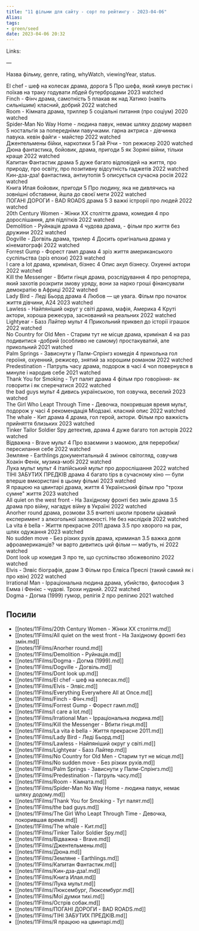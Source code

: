 ```yaml
---
title: "11 фільми для сайту - сорт по рейтингу - 2023-04-06"
Alias: 
tags:
- green/seed
date: 2023-04-06 20:32
---
```

Links:   

—

Назва фільму,	genre,	rating,	whyWatch,	viewingYear,	status.

El chef - шеф на колесах	драма, дорога	5	Про шефа, який кинув рестик і поїхав на траку годувати лбдей бутербродами	2023	watched  
Finch - Фінч	драма, самотність	5	плакав як над Хатико (навіть сильнішим) класний, добрий	2022	watched  
Room - Кімната	драма, триллер	5	соціальні питання (про соціум)	2020	watched  
Spider-Man No Way Home - людина павук, немає шляху додому	марвел	5	ностальгія за попередніми павучками. гарна актриса - дівчинка павука. кевін файги - майстер	2022	watched  
Джентельмены	бійки, наркотики	5	Гай Річи - топ режисер	2020	watched  
Дюна	фантастика, бойовик, драма, пригоди	5	як Зоряні війни, тільки краще	2022	watched  
Капитан Фантастик	драма	5	дуже багато відповідей на життя, про природу, про освіту, про позитивну відсутність гаджетів	2022	watched  
Кин-дза-дза!	фантастика, антиутопія	5	описується сучасна росія	2022	watched  
Книга Илая	бойовик, пригоди	5	Про людину, яка не дивлячись на зовнішні обставини, йшла до своєї мети	2022	watched  
ПОГАНІ ДОРОГИ - BAD ROADS	драма	5	3 важкі істрорії про людей	2022	watched  
20th Century Women - Жінки ХХ століття	драма, комедия	4	про дорослішання, для підлітків	2022	watched  
Demolition - Руйнація	драма	4	чудова драма, - фільм про життя без дружини	2022	watched  
Dogville - Догвіль	драма, трилер	4	Досить оригінальна драма у кінематографі	2022	watched  
Forrest Gump - Форест гамп	драма	4	зріз життя американського суспільства (зріз епохи)	2023	watched  
I care a lot	драма, кримінал, бізнес	4	Опис акул бізнесу. Охуенні актори	2022	watched  
Kill the Messenger - Вбити гінця	драма, розслідування	4	про репортера, який захотів розкрити змову уряду, вони за нарко гроші фінансували демократію в Африці	2022	watched  
Lady Bird - Леді Бьорд	драма	4	Любов — це увага. Фільм про початок життя дівчини, А24	2023	watched  
Lawless - Найпяніший округ у світі	драма, мафія, Америка	4	Круті актори, хороша режесура, заснований на реальних	2022	watched  
Lightyear - Базз Лайтер	мульт	4	Прикольний приквел до історії іграшок	2022	watched  
No Country for Old Men - Старим тут не місце	драма, кримінал	4	на раз подивитися -добрий (особливо не самому) простакуватий, але прикольний	2021	watched  
Palm Springs - Зависнути у Палм-Спрінгз	комедія	4	прикольна гол героїня, охуенний, режисер, знятий за хорошим романом	2022	watched  
Predestination - Патруль часу	драма, подорож в часі	4	чол повернувся в минуле і народив себе	2021	watched  
Thank You for Smoking - Тут палят	драма	4	фільм про говоріння- як говорити і як сперечатися	2022	watched  
the bad guys	мульт	4	дивись українською, топ озвучка, веселий	2023	watched  
The Girl Who Leapt Through Time - Девочка, покорившая время	мульт, подорож у часі	4	рекомендація Міодзакі. класний опис	2022	watched  
The whale - Кит	драма	4	драма, гол герой, актори. Фільм про важкість прийняття близьких	2023	watched  
Tinker Tailor Soldier Spy	детектив, драма	4	дуже багато топ акторів	2022	watched  
Відважна - Brave	мульт	4	Про взаємини з маомою, для переробки/пересилання себе	2022	watched  
Земляне - Earthlings	документальный	4	змінює світогляд, озвучив Хоакін Фенік, музика-мобі	2022	watched  
Лука мульт	мульт	4	італійський мульт про дорослішання	2022	watched  
ТІНІ ЗАБУТИХ ПРЕДКІВ	драма	4	багато tips в сучасному кіно — були вперше вмкористані в цьому фільмі	2023	watched  
Я працюю на цвинтарі	драма, життя	4	Український фільм про "трохи сумне" життя	2023	watched  
All quiet on the west front - На Західному фронті без змін	драма	3.5	драма про війну, нагадує війну в Україні	2022	watched  
Anorher round	драма, розмови	3.5	вчителі школи провели цікавий експеримент з алкогольної залежності. Не без наслідків	2022	watched  
La vita è bella - Життя прекрасне 2011	драма	3.5	про хворого на рак, шлях одужання	2023	watched  
No sudden move - Без різких рухів	драма, криминал	3.5	важка доля афроамериканців? чи варто дивитись цкй фільм — мабуть, ні	2022	watched  
Dont look up	комедия	3	про те, що суспільство збожеволіло	2022	watched  
Elvis - Элвіс	біографія, драм	3	Фільм про Елвіса Преслі (такий самий як і про квін)	2022	watched  
Irrational Man - Ірраціональна людина	драма, убийство, философия	3	Емма і Фенікс - чудові. Трохи нудний.	2022	watched  
Dogma - Догма (1999)	гумор, релігія	2	про релігию	2021	watched

## Посили

- [[notes/11Films/20th Century Women - Жінки ХХ століття.md]]
- [[notes/11Films/All quiet on the west front - На Західному фронті без змін.md]]
- [[notes/11Films/Anorher round.md]]
- [[notes/11Films/Demolition - Руйнація.md]]
- [[notes/11Films/Dogma - Догма (1999).md]]
- [[notes/11Films/Dogville - Догвіль.md]]
- [[notes/11Films/Dont look up.md]]
- [[notes/11Films/El chef - шеф на колесах.md]]
- [[notes/11Films/Elvis - Элвіс.md]]
- [[notes/11Films/Everything Everywhere All at Once.md]]
- [[notes/11Films/Finch - Фінч.md]]
- [[notes/11Films/Forrest Gump - Форест гамп.md]]
- [[notes/11Films/I care a lot.md]]
- [[notes/11Films/Irrational Man - Ірраціональна людина.md]]
- [[notes/11Films/Kill the Messenger - Вбити гінця.md]]
- [[notes/11Films/La vita è bella - Життя прекрасне 2011.md]]
- [[notes/11Films/Lady Bird - Леді Бьорд.md]]
- [[notes/11Films/Lawless - Найпяніший округ у світі.md]]
- [[notes/11Films/Lightyear - Базз Лайтер.md]]
- [[notes/11Films/No Country for Old Men - Старим тут не місце.md]]
- [[notes/11Films/No sudden move - Без різких рухів.md]]
- [[notes/11Films/Palm Springs - Зависнути у Палм-Спрінгз.md]]
- [[notes/11Films/Predestination - Патруль часу.md]]
- [[notes/11Films/Room - Кімната.md]]
- [[notes/11Films/Spider-Man No Way Home - людина павук, немає шляху додому.md]]
- [[notes/11Films/Thank You for Smoking - Тут палят.md]]
- [[notes/11Films/the bad guys.md]]
- [[notes/11Films/The Girl Who Leapt Through Time - Девочка, покорившая время.md]]
- [[notes/11Films/The whale - Кит.md]]
- [[notes/11Films/Tinker Tailor Soldier Spy.md]]
- [[notes/11Films/Відважна - Brave.md]]
- [[notes/11Films/Джентельмены.md]]
- [[notes/11Films/Дюна.md]]
- [[notes/11Films/Земляне - Earthlings.md]]
- [[notes/11Films/Капитан Фантастик.md]]
- [[notes/11Films/Кин-дза-дза!.md]]
- [[notes/11Films/Книга Илая.md]]
- [[notes/11Films/Лука мульт.md]]
- [[notes/11Films/Люксембург, Люксембург.md]]
- [[notes/11Films/Мої думки тихі.md]]
- [[notes/11Films/Острів собак.md]]
- [[notes/11Films/ПОГАНІ ДОРОГИ - BAD ROADS.md]]
- [[notes/11Films/ТІНІ ЗАБУТИХ ПРЕДКІВ.md]]
- [[notes/11Films/Я працюю на цвинтарі.md]]